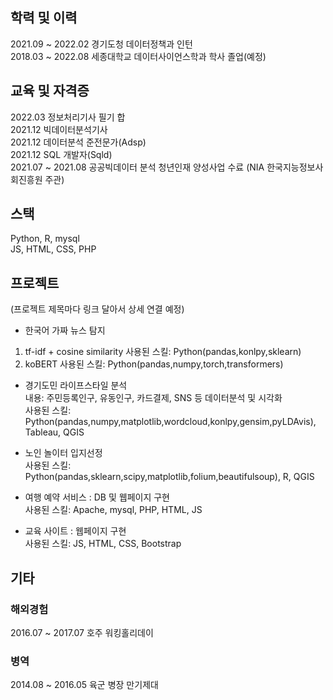 
## 학력 및 이력
2021.09 ~ 2022.02 경기도청 데이터정책과 인턴 <br>
2018.03 ~ 2022.08 세종대학교 데이터사이언스학과 학사 졸업(예정) <br>



## 교육 및 자격증
2022.03 정보처리기사 필기 합 <br>
2021.12 빅데이터분석기사 <br>
2021.12 데이터분석 준전문가(Adsp) <br>
2021.12 SQL 개발자(Sqld) <br>
2021.07 ~ 2021.08 공공빅데이터 분석 청년인재 양성사업 수료 (NIA 한국지능정보사회진흥원 주관) <br>



## 스택
Python, R, mysql <br>
JS, HTML, CSS, PHP <br>


## 프로젝트
(프로젝트 제목마다 링크 달아서 상세 연결 예정)

- 한국어 가짜 뉴스 탐지 <br>
1. tf-idf + cosine similarity
사용된 스킬: Python(pandas,konlpy,sklearn)
2. koBERT
사용된 스킬: Python(pandas,numpy,torch,transformers)

- 경기도민 라이프스타일 분석<br>
내용: 주민등록인구, 유동인구, 카드결제, SNS 등 데이터분석 및 시각화<br>
사용된 스킬: Python(pandas,numpy,matplotlib,wordcloud,konlpy,gensim,pyLDAvis), Tableau, QGIS

- 노인 놀이터 입지선정 <br>
사용된 스킬: Python(pandas,sklearn,scipy,matplotlib,folium,beautifulsoup), R, QGIS

- 여행 예약 서비스 : DB 및 웹페이지 구현 <br>
사용된 스킬: Apache, mysql, PHP, HTML, JS

- 교육 사이트 : 웹페이지 구현 <br>
사용된 스킬: JS, HTML, CSS, Bootstrap



## 기타

### 해외경험
2016.07 ~ 2017.07 호주 워킹홀리데이

### 병역
2014.08 ~ 2016.05 육군 병장 만기제대
